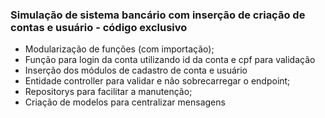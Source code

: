 ### Simulação de sistema bancário com inserção de criação de contas e usuário - código exclusivo

- Modularização de funções (com importação);
- Função para login da conta utilizando id da conta e cpf para validação
- Inserção dos módulos de cadastro de conta e usuário
- Entidade controller para validar e não sobrecarregar o endpoint;
- Repositorys para facilitar a manutenção;
- Criação de modelos para centralizar mensagens